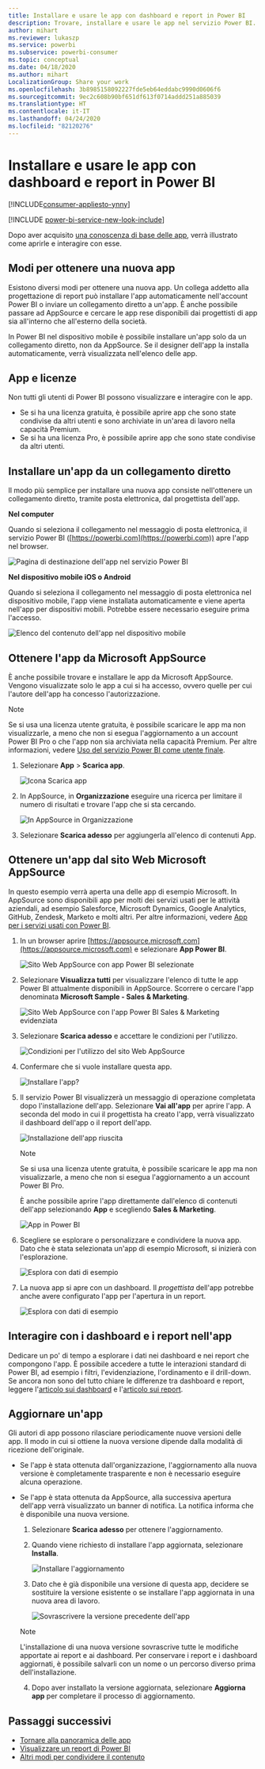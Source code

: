 ```yaml
---
title: Installare e usare le app con dashboard e report in Power BI
description: Trovare, installare e usare le app nel servizio Power BI.
author: mihart
ms.reviewer: lukaszp
ms.service: powerbi
ms.subservice: powerbi-consumer
ms.topic: conceptual
ms.date: 04/18/2020
ms.author: mihart
LocalizationGroup: Share your work
ms.openlocfilehash: 3b8985158092227fde5eb64eddabc9990d0606f6
ms.sourcegitcommit: 9ec2c608b90bf651df613f0714addd251a885039
ms.translationtype: HT
ms.contentlocale: it-IT
ms.lasthandoff: 04/24/2020
ms.locfileid: "82120276"
---
```

# <a name="install-and-use-apps-with-dashboards-and-reports-in-power-bi"></a>Installare e usare le app con dashboard e report in Power BI

[!INCLUDE[consumer-appliesto-ynny](../includes/consumer-appliesto-ynny.md)]

[!INCLUDE [power-bi-service-new-look-include](../includes/power-bi-service-new-look-include.md)]

Dopo aver acquisito [una conoscenza di base delle app](end-user-apps.md), verrà illustrato come aprirle e interagire con esse. 

## <a name="ways-to-get-a-new-app"></a>Modi per ottenere una nuova app
Esistono diversi modi per ottenere una nuova app. Un collega addetto alla progettazione di report può installare l'app automaticamente nell'account Power BI o inviare un collegamento diretto a un'app. È anche possibile passare ad AppSource e cercare le app rese disponibili dai progettisti di app sia all'interno che all'esterno della società. 

In Power BI nel dispositivo mobile è possibile installare un'app solo da un collegamento diretto, non da AppSource. Se il designer dell'app la installa automaticamente, verrà visualizzata nell'elenco delle app.

## <a name="apps-and-licenses"></a>App e licenze
Non tutti gli utenti di Power BI possono visualizzare e interagire con le app. 
- Se si ha una licenza gratuita, è possibile aprire app che sono state condivise da altri utenti e sono archiviate in un'area di lavoro nella capacità Premium.
- Se si ha una licenza Pro, è possibile aprire app che sono state condivise da altri utenti.

## <a name="install-an-app-from-a-direct-link"></a>Installare un'app da un collegamento diretto
Il modo più semplice per installare una nuova app consiste nell'ottenere un collegamento diretto, tramite posta elettronica, dal progettista dell'app.  

**Nel computer** 

Quando si seleziona il collegamento nel messaggio di posta elettronica, il servizio Power BI ([https://powerbi.com](https://powerbi.com)) apre l'app nel browser. 

![Pagina di destinazione dell'app nel servizio Power BI](./media/end-user-app-view/power-bi-app-from-link.png)

**Nel dispositivo mobile iOS o Android** 

Quando si seleziona il collegamento nel messaggio di posta elettronica nel dispositivo mobile, l'app viene installata automaticamente e viene aperta nell'app per dispositivi mobili. Potrebbe essere necessario eseguire prima l'accesso. 

![Elenco del contenuto dell'app nel dispositivo mobile](./media/end-user-app-view/power-bi-ios.png)

## <a name="get-the-app-from-microsoft-appsource"></a>Ottenere l'app da Microsoft AppSource
È anche possibile trovare e installare le app da Microsoft AppSource. Vengono visualizzate solo le app a cui si ha accesso, ovvero quelle per cui l'autore dell'app ha concesso l'autorizzazione. 

> [!NOTE]
> Se si usa una licenza utente gratuita, è possibile scaricare le app ma non visualizzarle, a meno che non si esegua l'aggiornamento a un account Power BI Pro o che l'app non sia archiviata nella capacità Premium. Per altre informazioni, vedere [Uso del servizio Power BI come utente finale](end-user-license.md).

1. Selezionare **App**  > **Scarica app**. 
   
    ![Icona Scarica app](./media/end-user-app-view/power-bi-get-app2.png)    
2. In AppSource, in **Organizzazione** eseguire una ricerca per limitare il numero di risultati e trovare l'app che si sta cercando.
   
    ![In AppSource in Organizzazione](./media/end-user-app-view/power-bi-opportunity-app.png)
3. Selezionare **Scarica adesso** per aggiungerla all'elenco di contenuti App. 

## <a name="get-an-app-from-the-microsoft-appsource-website"></a>Ottenere un'app dal sito Web Microsoft AppSource 

In questo esempio verrà aperta una delle app di esempio Microsoft. In AppSource sono disponibili app per molti dei servizi usati per le attività aziendali,  ad esempio Salesforce, Microsoft Dynamics, Google Analytics, GitHub, Zendesk, Marketo e molti altri. Per altre informazioni, vedere [App per i servizi usati con Power BI](../service-connect-to-services.md). 

1. In un browser aprire [https://appsource.microsoft.com](https://appsource.microsoft.com) e selezionare **App Power BI**.

    ![Sito Web AppSource con app Power BI selezionate  ](./media/end-user-apps/power-bi-appsource.png)


2. Selezionare **Visualizza tutti** per visualizzare l'elenco di tutte le app Power BI attualmente disponibili in AppSource. Scorrere o cercare l'app denominata **Microsoft Sample - Sales & Marketing**.

    ![Sito Web AppSource con l'app Power BI Sales & Marketing evidenziata  ](./media/end-user-apps/power-bi-appsource-samples.png)

3. Selezionare **Scarica adesso** e accettare le condizioni per l'utilizzo.

    ![Condizioni per l'utilizzo del sito Web AppSource ](./media/end-user-apps/power-bi-permission.png)


4. Confermare che si vuole installare questa app.

    ![Installare l'app?  ](./media/end-user-apps/power-bi-app-install.png)

5. Il servizio Power BI visualizzerà un messaggio di operazione completata dopo l'installazione dell'app. Selezionare **Vai all'app** per aprire l'app. A seconda del modo in cui il progettista ha creato l'app, verrà visualizzato il dashboard dell'app o il report dell'app.



    ![Installazione dell'app riuscita ](./media/end-user-apps/power-bi-app-ready.png)

    > [!NOTE]
    > Se si usa una licenza utente gratuita, è possibile scaricare le app ma non visualizzarle, a meno che non si esegua l'aggiornamento a un account Power BI Pro. 

    È anche possibile aprire l'app direttamente dall'elenco di contenuti dell'app selezionando **App** e scegliendo **Sales & Marketing**.

    ![App in Power BI](./media/end-user-apps/power-bi-apps.png)


6. Scegliere se esplorare o personalizzare e condividere la nuova app. Dato che è stata selezionata un'app di esempio Microsoft, si inizierà con l'esplorazione. 

    ![Esplora con dati di esempio](./media/end-user-apps/power-bi-explore.png)

7.  La nuova app si apre con un dashboard. Il *progettista* dell'app potrebbe anche avere configurato l'app per l'apertura in un report.  

    ![Esplora con dati di esempio](./media/end-user-apps/power-bi-new-app.png)


## <a name="interact-with-the-dashboards-and-reports-in-the-app"></a>Interagire con i dashboard e i report nell'app
Dedicare un po' di tempo a esplorare i dati nei dashboard e nei report che compongono l'app. È possibile accedere a tutte le interazioni standard di Power BI, ad esempio i filtri, l'evidenziazione, l'ordinamento e il drill-down.  Se ancora non sono del tutto chiare le differenze tra dashboard e report,  leggere l'[articolo sui dashboard](end-user-dashboards.md) e l'[articolo sui report](end-user-reports.md).  

## <a name="update-an-app"></a>Aggiornare un'app 

Gli autori di app possono rilasciare periodicamente nuove versioni delle app. Il modo in cui si ottiene la nuova versione dipende dalla modalità di ricezione dell'originale. 

* Se l'app è stata ottenuta dall'organizzazione, l'aggiornamento alla nuova versione è completamente trasparente e non è necessario eseguire alcuna operazione. 

* Se l'app è stata ottenuta da AppSource, alla successiva apertura dell'app verrà visualizzato un banner di notifica. La notifica informa che è disponibile una nuova versione. 

    1. Selezionare **Scarica adesso** per ottenere l'aggiornamento.  

        <!--![App update notification](./media/end-user-app-view/power-bi-new-app-version-notification.png) -->

    2. Quando viene richiesto di installare l'app aggiornata, selezionare **Installa**. 

        ![Installare l'aggiornamento](./media/end-user-app-view/power-bi-install.png) 

    3. Dato che è già disponibile una versione di questa app, decidere se sostituire la versione esistente o se installare l'app aggiornata in una nuova area di lavoro.   

        ![Sovrascrivere la versione precedente dell'app](./media/end-user-app-view/power-bi-already-installed.png) 


    > [!NOTE] 
    > L'installazione di una nuova versione sovrascrive tutte le modifiche apportate ai report e ai dashboard. Per conservare i report e i dashboard aggiornati, è possibile salvarli con un nome o un percorso diverso prima dell'installazione. 

    4. Dopo aver installato la versione aggiornata, selezionare **Aggiorna app** per completare il processo di aggiornamento. 


## <a name="next-steps"></a>Passaggi successivi
* [Tornare alla panoramica delle app](end-user-apps.md)
* [Visualizzare un report di Power BI](end-user-report-open.md)
* [Altri modi per condividere il contenuto](end-user-shared-with-me.md)
